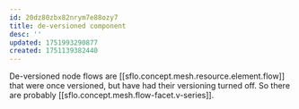 ```yaml
---
id: 20dz80zbx82nrym7e88ozy7
title: de-versioned component
desc: ''
updated: 1751993290877
created: 1751139382440
---
```


De-versioned node flows are [[sflo.concept.mesh.resource.element.flow]] that were once versioned, but have had their versioning turned off. So there are probably [[sflo.concept.mesh.flow-facet.v-series]].
